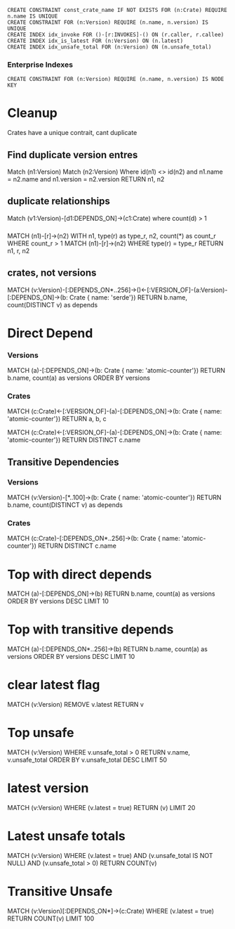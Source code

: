 ```
CREATE CONSTRAINT const_crate_name IF NOT EXISTS FOR (n:Crate) REQUIRE n.name IS UNIQUE
CREATE CONSTRAINT FOR (n:Version) REQUIRE (n.name, n.version) IS UNIQUE
CREATE INDEX idx_invoke FOR ()-[r:INVOKES]-() ON (r.caller, r.callee)
CREATE INDEX idx_is_latest FOR (n:Version) ON (n.latest)
CREATE INDEX idx_unsafe_total FOR (n:Version) ON (n.unsafe_total)
```

### Enterprise Indexes

```
CREATE CONSTRAINT FOR (n:Version) REQUIRE (n.name, n.version) IS NODE KEY
```

# Cleanup

Crates have a unique contrait, cant duplicate

## Find duplicate version entres

Match (n1:Version)
Match (n2:Version) Where id(n1) <> id(n2) and n1.name = n2.name and n1.version = n2.version
RETURN n1, n2

## duplicate relationships

Match (v1:Version)-[d1:DEPENDS_ON]->(c1:Crate) where count(d) > 1

###

MATCH
(n1)-[r]->(n2)
WITH
n1, type(r) as type_r, n2, count(*) as count_r
WHERE
count_r > 1
MATCH
(n1)-[r]->(n2)
WHERE
type(r) = type_r
RETURN
n1, r, n2

## crates, not versions

MATCH (v:Version)-[:DEPENDS_ON*..256]->()<-[:VERSION_OF]-(a:Version)-[:DEPENDS_ON]->(b: Crate { name: 'serde'})
RETURN b.name, count(DISTINCT v) as depends

# Direct Depend

### Versions

MATCH (a)-[:DEPENDS_ON]->(b: Crate { name: 'atomic-counter'})
RETURN b.name, count(a) as versions ORDER BY versions

### Crates

MATCH (c:Crate)<-[:VERSION_OF]-(a)-[:DEPENDS_ON]->(b: Crate { name: 'atomic-counter'})
RETURN a, b, c

MATCH (c:Crate)<-[:VERSION_OF]-(a)-[:DEPENDS_ON]->(b: Crate { name: 'atomic-counter'})
RETURN DISTINCT c.name

## Transitive Dependencies

### Versions

MATCH (v:Version)-[*..100]->(b: Crate { name: 'atomic-counter'})
RETURN b.name, count(DISTINCT v) as depends

### Crates

MATCH (c:Crate)-[:DEPENDS_ON*..256]->(b: Crate { name: 'atomic-counter'})
RETURN DISTINCT c.name

# Top with direct depends

MATCH (a)-[:DEPENDS_ON]->(b)
RETURN b.name, count(a) as versions ORDER BY versions DESC LIMIT 10

# Top with transitive depends

MATCH (a)-[:DEPENDS_ON*..256]->(b)
RETURN b.name, count(a) as versions ORDER BY versions DESC LIMIT 10

# clear latest flag

MATCH (v:Version) REMOVE v.latest RETURN v

# Top unsafe

MATCH (v:Version) WHERE v.unsafe_total > 0 RETURN v.name, v.unsafe_total ORDER BY v.unsafe_total DESC LIMIT 50

# latest version

MATCH (v:Version) WHERE (v.latest = true) RETURN (v) LIMIT 20

# Latest unsafe totals

MATCH (v:Version) WHERE (v.latest = true) AND (v.unsafe_total IS NOT NULL) AND (v.unsafe_total > 0) RETURN COUNT(v)

# Transitive Unsafe

MATCH (v:Version)[:DEPENDS_ON*]->(c:Crate) WHERE (v.latest = true) RETURN COUNT(v) LIMIT 100